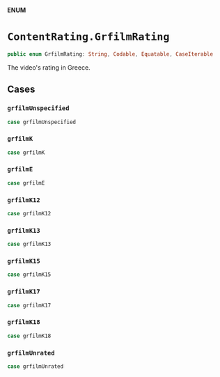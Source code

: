 **ENUM**

# `ContentRating.GrfilmRating`

```swift
public enum GrfilmRating: String, Codable, Equatable, CaseIterable
```

The video's rating in Greece.

## Cases
### `grfilmUnspecified`

```swift
case grfilmUnspecified
```

### `grfilmK`

```swift
case grfilmK
```

### `grfilmE`

```swift
case grfilmE
```

### `grfilmK12`

```swift
case grfilmK12
```

### `grfilmK13`

```swift
case grfilmK13
```

### `grfilmK15`

```swift
case grfilmK15
```

### `grfilmK17`

```swift
case grfilmK17
```

### `grfilmK18`

```swift
case grfilmK18
```

### `grfilmUnrated`

```swift
case grfilmUnrated
```
